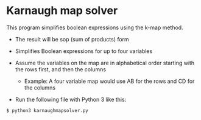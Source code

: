 # Karnaugh map solver

This program simplifies boolean expressions using the k-map method.


* The result will be sop (sum of products) form

* Simplifies Boolean expressions for up to four variables

* Assume the variables on the map are in alphabetical order starting with the rows first, and then the columns

  * Example: A four variable map would use AB for the rows and CD for the columns

* Run the following file with Python 3 like this:

```
$ python3 karnaughmapsolver.py
```
